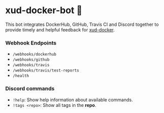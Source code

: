 # xud-docker-bot 🤖

This bot integrates DockerHub, GitHub, Travis CI and Discord together to provide timely and helpful feedback for [xud-docker](https://github.com/exchangeunion/xud-docker).

### Webhook Endpoints

* `/webhooks/dockerhub`
* `/webhooks/github`
* `/webhooks/travis`
* `/webhooks/travis/test-reports`
* `/health`

### Discord commands

* `!help`: Show help information about available commands.
* `!tags <repo>`: Show all tags in the **repo**.
